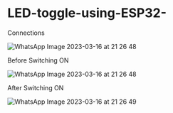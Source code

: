 # LED-toggle-using-ESP32- 

Connections

![WhatsApp Image 2023-03-16 at 21 26 48](https://user-images.githubusercontent.com/120716113/225679909-8e2dfc3a-8094-4399-a556-5627587c2c44.jpg)

Before Switching ON

![WhatsApp Image 2023-03-16 at 21 26 48](https://user-images.githubusercontent.com/120716113/225680146-65391e68-0af8-4202-8997-d0df1c0d666d.jpg)

After Switching ON

![WhatsApp Image 2023-03-16 at 21 26 49](https://user-images.githubusercontent.com/120716113/225679600-f7aa5660-3462-4966-af5d-9866e148ae73.jpg)
